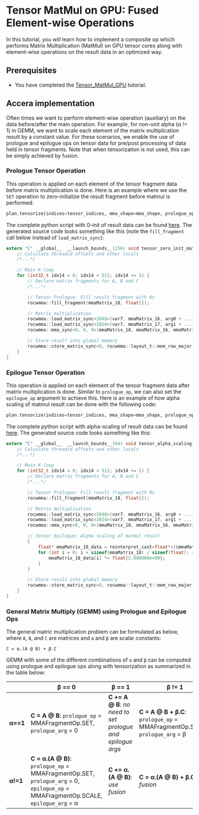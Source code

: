 [//]: # (Project: Accera)
[//]: # (Version: v1.2)

# Tensor MatMul on GPU: Fused Element-wise Operations

In this tutorial, you will learn how to implement a composite op which performs Matrix Multiplication (MatMul) on GPU tensor cores along with element-wise operations on the result data in an optimized way.

## Prerequisites
* You have completed the [Tensor_MatMul_GPU](Tensor_MatMul_GPU.md) tutorial.

## Accera implementation
Often times we want to perform element-wise operation (auxiliary) on the data before/after the main operation. For example, for non-unit alpha (α != 1) in GEMM, we want to scale each element of the matrix multiplication result by a constant value. For these scenarios, we enable the use of prologue and epilogue ops on tensor data for pre/post processing of data held in tensor fragments. Note that when tensorization is not used, this can be simply achieved by fusion.

### Prologue Tensor Operation
This operation is applied on each element of the tensor fragment data before matrix multiplication is done. Here is an example where we use the `SET` operation to zero-initialize the result fragment before matmul is performed:

```python
plan.tensorize(indices=tensor_indices, mma_shape=mma_shape, prologue_op=acc.MMAFragmentOp.SET, prologue_arg=0.0)
```

The complete python script with 0-init of result data can be found [here](../hello_matmul_gpu/tensor_zero_init_matmul_gpu_generator.py). The generated source code looks something like this (note the `fill_fragment` call below instead of `load_matrix_sync`):

```c
extern "C" __global__  __launch_bounds__(256) void tensor_zero_init_matmul_gpu_d6f8bdcfb87f53cc__gpu__(float *arg0, float *arg1, float *arg2) {
    // Calculate threadid offsets and other locals
    /*...*/

    // Main K-loop
    for (int32_t idx14 = 0; idx14 < 512; idx14 += 1) {
        // Declare matrix fragments for A, B and C
        /*...*/

        // Tensor Prologue: Fill result fragment with 0s
        rocwmma::fill_fragment(mmaMatrix_18, float{});

        // Matrix multiplication
        rocwmma::load_matrix_sync<2048>(var7, mmaMatrix_16, arg0 + ...);
        rocwmma::load_matrix_sync<1024>(var7, mmaMatrix_17, arg1 + ...);
        rocwmma::mma_sync<0, 0, 0>(mmaMatrix_18, mmaMatrix_16, mmaMatrix_17, mmaMatrix_18);

        // Store result into global memory
        rocwmma::store_matrix_sync<0, rocwmma::layout_t::mem_row_major, 1024>(var7, arg2 + ..., mmaMatrix_18);
    }
}
```

### Epilogue Tensor Operation
This operation is applied on each element of the tensor fragment data after matrix multiplication is done. Similar to `prologue_op`, we can also set the `epilogue_op` argument to achieve this. Here is an example of how alpha scaling of matmul result can be done with the following code:

```python
plan.tensorize(indices=tensor_indices, mma_shape=mma_shape, prologue_op=acc.MMAFragmentOp.SET, prologue_arg=0.0, epilogue_op=acc.MMAFragmentOp.SCALE, epilogue_arg=5.0)
```

The complete python script with alpha-scaling of result data can be found [here](../hello_matmul_gpu/tensor_alpha_scaling_matmul_gpu_generator.py). The generated source code looks something like this:

```c
extern "C" __global__  __launch_bounds__(64) void tensor_alpha_scaling_matmul_gpu_e5c7114024bfca18__gpu__(float *arg0, float *arg1, float *arg2) {
    // Calculate threadid offsets and other locals
    /*...*/

    // Main K-loop
    for (int32_t idx14 = 0; idx14 < 512; idx14 += 1) {
        // Declare matrix fragments for A, B and C
        /*...*/

        // Tensor Prologue: Fill result fragment with 0s
        rocwmma::fill_fragment(mmaMatrix_18, float{});

        // Matrix multiplication
        rocwmma::load_matrix_sync<2048>(var7, mmaMatrix_16, arg0 + ...);
        rocwmma::load_matrix_sync<1024>(var7, mmaMatrix_17, arg1 + ...);
        rocwmma::mma_sync<0, 0, 0>(mmaMatrix_18, mmaMatrix_16, mmaMatrix_17, mmaMatrix_18);

        // Tensor Epilogue: Alpha scaling of matmul result
        {
            float* mmaMatrix_18_data = reinterpret_cast<float*>(&mmaMatrix_18);
            for (int i = 0; i < sizeof(mmaMatrix_18) / sizeof(float); ++i) {
                mmaMatrix_18_data[i] *= float{5.000000e+00};
            }
        }

        // Store result into global memory
        rocwmma::store_matrix_sync<0, rocwmma::layout_t::mem_row_major, 1024>(var7, arg2 + ..., mmaMatrix_18);
    }
}
```

### General Matrix Multiply (GEMM) using Prologue and Epilogue Ops
The general matric multiplication problem can be formulated as below, where `A`, `B`, and `C` are matrices and `α` and `β` are scalar constants:
```
C = α.(A @ B) + β.C
```

GEMM with some of the different combinations of `α` and `β` can be computed using prologue and epilogue ops along with tensorization as summarized in the table below:

 | | β == 0 | β == 1 | β != 1
--- | --- | --- | ---
__α==1__ | __C = A @ B__: `prologue_op` = MMAFragmentOp.SET, `prologue_arg` = 0 | __C += A @ B__: _no need to set prologue and epilogue args_ | __C = A @ B + β.C__: `prologue_op` = MMAFragmentOp.SCALE, `prologue_arg` = β
__α!=1__ | __C = α.(A @ B)__: `prologue_op` = MMAFragmentOp.SET, `prologue_arg` = 0, `epilogue_op` = MMAFragmentOp.SCALE, `epilogue_arg` = α | __C += α.(A @ B)__: _use fusion_ | __C = α.(A @ B) + β.C__: _use fusion_
